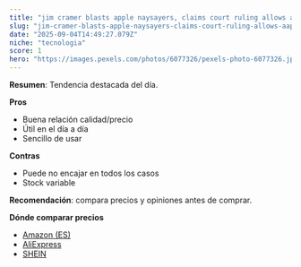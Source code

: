 ```yaml
---
title: "jim cramer blasts apple naysayers, claims court ruling allows aapl to get paid for ai, not pay for it"
slug: "jim-cramer-blasts-apple-naysayers-claims-court-ruling-allows-aapl-to-get-paid-fo"
date: "2025-09-04T14:49:27.079Z"
niche: "tecnologia"
score: 1
hero: "https://images.pexels.com/photos/6077326/pexels-photo-6077326.jpeg?auto=compress&cs=tinysrgb&fit=crop&h=627&w=1200&auto=compress&cs=tinysrgb&w=1024&h=576&fit=crop"
---
```


**Resumen**: Tendencia destacada del día.

**Pros**
- Buena relación calidad/precio
- Útil en el día a día
- Sencillo de usar

**Contras**
- Puede no encajar en todos los casos
- Stock variable

**Recomendación**: compara precios y opiniones antes de comprar.

**Dónde comparar precios**
- [Amazon (ES)](https://www.amazon.es/s?k=jim+cramer+blasts+apple+naysayers%2C+claims+court+ruling+allows+aapl+to+get+paid+for+ai%2C+not+pay+for+it&language=es_ES&tag=teknovashop25-21)
- [AliExpress](https://es.aliexpress.com/wholesale?SearchText=jim+cramer+blasts+apple+naysayers%2C+claims+court+ruling+allows+aapl+to+get+paid+for+ai%2C+not+pay+for+it)
- [SHEIN](https://es.shein.com/pdsearch?keyword=jim+cramer+blasts+apple+naysayers%2C+claims+court+ruling+allows+aapl+to+get+paid+for+ai%2C+not+pay+for+it)
